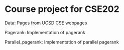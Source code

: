 # Course project for CSE202

Data: Pages from UCSD CSE webpages

Pagerank: Implementation of pagerank

Parallel_pagerank: Implementation of parallel pagerank

